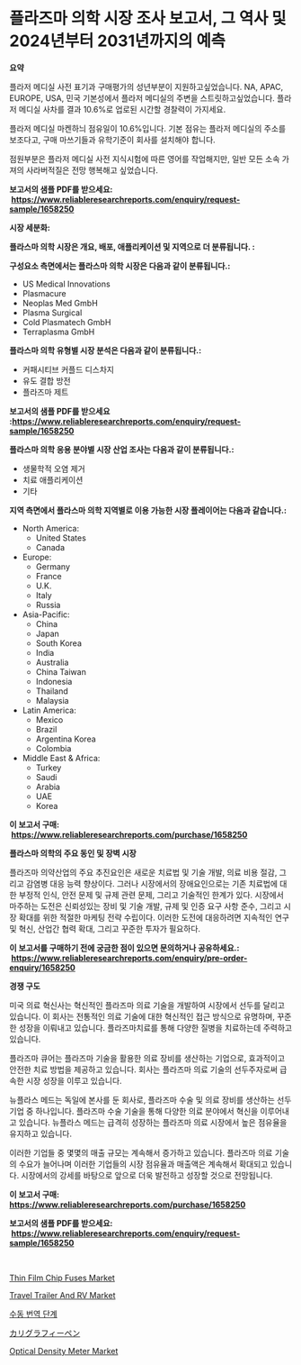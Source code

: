<p><h1>플라즈마 의학 시장 조사 보고서, 그 역사 및 2024년부터 2031년까지의 예측</h1></p><p><strong>요약</strong></p>
<p><p>플라저 메디실 사전 표기과 구매평가의 성년부분이 지원하고싶었습니다. NA, APAC, EUROPE, USA, 민국 기본성에서 플라저 메디실의 주변을 스트릿하고싶었습니다. 플라저 메디실 사차를 결과 10.6%로 업로된 시간할 경찰력이 가지세요.</p><p>플라저 메디실 마켄하늬 점유일이 10.6%입니다. 기본 점유는 플라저 메디실의 주소를 보조다고, 구매 마쓰기들과 유학기준이 회사를 설치해야 합니다.</p><p>점원부분은 플라저 메디실 사전 지식시험에 따른 영어를 작업해지만, 일반 모든 소속 가져의 사라버적질은 전망 행복해고 싶었습니다.</p></p>
<p><strong>보고서의 샘플 PDF를 받으세요: &nbsp;<a href="https://www.reliableresearchreports.com/enquiry/request-sample/1658250">https://www.reliableresearchreports.com/enquiry/request-sample/1658250</a></strong></p>
<p><strong>시장 세분화:</strong></p>
<p><strong> 플라스마 의학 시장은 개요, 배포, 애플리케이션 및 지역으로 더 분류됩니다. :</strong></p>
<p><strong>구성요소 측면에서는 플라스마 의학 시장은 다음과 같이 분류됩니다.:</strong></p>
<p><ul><li>US Medical Innovations</li><li>Plasmacure</li><li>Neoplas Med GmbH</li><li>Plasma Surgical</li><li>Cold Plasmatech GmbH</li><li>Terraplasma GmbH</li></ul></p>
<p><strong> 플라스마 의학 유형별 시장 분석은 다음과 같이 분류됩니다.:</strong></p>
<p><ul><li>커패시티브 커플드 디스차지</li><li>유도 결합 방전</li><li>플라즈마 제트</li></ul></p>
<p><strong>보고서의 샘플 PDF를 받으세요 :<a href="https://www.reliableresearchreports.com/enquiry/request-sample/1658250">https://www.reliableresearchreports.com/enquiry/request-sample/1658250</a></strong></p>
<p><strong> 플라스마 의학 응용 분야별 시장 산업 조사는 다음과 같이 분류됩니다.:</strong></p>
<p><ul><li>생물학적 오염 제거</li><li>치료 애플리케이션</li><li>기타</li></ul></p>
<p><strong>지역 측면에서 플라스마 의학 지역별로 이용 가능한 시장 플레이어는 다음과 같습니다.:</strong></p>
<p><ul>
    <li>
        North America:
        <ul>
            <li>United States</li>
            <li>Canada</li>
        </ul>
    </li>
    <li>
        Europe:
        <ul>
            <li>Germany</li>
            <li>France</li>
            <li>U.K.</li>
            <li>Italy</li>
            <li>Russia</li>
        </ul>
    </li>
    <li>
        Asia-Pacific:
        <ul>
            <li>China</li>
            <li>Japan</li>
            <li>South Korea</li>
            <li>India</li>
            <li>Australia</li>
            <li>China Taiwan</li>
            <li>Indonesia</li>
            <li>Thailand</li>
            <li>Malaysia</li>
        </ul>
    </li>
    <li>
        Latin America:
        <ul>
            <li>Mexico</li>
            <li>Brazil</li>
            <li>Argentina Korea</li>
            <li>Colombia</li>
        </ul>
    </li>
    <li>
        Middle East & Africa:
        <ul>
            <li>Turkey</li>
            <li>Saudi</li>
            <li>Arabia</li>
            <li>UAE</li>
            <li>Korea</li>
        </ul>
    </li>
    </ul></p>
<p><strong>이 보고서 구매: &nbsp;<a href="https://www.reliableresearchreports.com/purchase/1658250">https://www.reliableresearchreports.com/purchase/1658250</a></strong></p>
<p><strong>플라스마 의학의 주요 동인 및 장벽 시장</strong></p>
<p><p>플라즈마 의약산업의 주요 추진요인은 새로운 치료법 및 기술 개발, 의료 비용 절감, 그리고 감염병 대응 능력 향상이다. 그러나 시장에서의 장애요인으로는 기존 치료법에 대한 부정적 인식, 안전 문제 및 규제 관련 문제, 그리고 기술적인 한계가 있다. 시장에서 마주하는 도전은 신뢰성있는 장비 및 기술 개발, 규제 및 인증 요구 사항 준수, 그리고 시장 확대를 위한 적절한 마케팅 전략 수립이다. 이러한 도전에 대응하려면 지속적인 연구 및 혁신, 산업간 협력 확대, 그리고 꾸준한 투자가 필요하다.</p></p>
<p><strong>이 보고서를 구매하기 전에 궁금한 점이 있으면 문의하거나 공유하세요.: &nbsp;<a href="https://www.reliableresearchreports.com/enquiry/pre-order-enquiry/1658250">https://www.reliableresearchreports.com/enquiry/pre-order-enquiry/1658250</a></strong></p>
<p><strong>경쟁 구도</strong></p>
<p><p>미국 의료 혁신사는 혁신적인 플라즈마 의료 기술을 개발하여 시장에서 선두를 달리고 있습니다. 이 회사는 전통적인 의료 기술에 대한 혁신적인 접근 방식으로 유명하며, 꾸준한 성장을 이뤄내고 있습니다. 플라즈마치료를 통해 다양한 질병을 치료하는데 주력하고 있습니다.</p><p>플라즈마 큐어는 플라즈마 기술을 활용한 의료 장비를 생산하는 기업으로, 효과적이고 안전한 치료 방법을 제공하고 있습니다. 회사는 플라즈마 의료 기술의 선두주자로써 급속한 시장 성장을 이루고 있습니다.</p><p>뉴플라스 메드는 독일에 본사를 둔 회사로, 플라즈마 수술 및 의료 장비를 생산하는 선두 기업 중 하나입니다. 플라즈마 수술 기술을 통해 다양한 의료 분야에서 혁신을 이루어내고 있습니다. 뉴플라스 메드는 급격히 성장하는 플라즈마 의료 시장에서 높은 점유율을 유지하고 있습니다.</p><p>이러한 기업들 중 몇몇의 매출 규모는 계속해서 증가하고 있습니다. 플라즈마 의료 기술의 수요가 늘어나며 이러한 기업들의 시장 점유율과 매출액은 계속해서 확대되고 있습니다. 시장에서의 강세를 바탕으로 앞으로 더욱 발전하고 성장할 것으로 전망됩니다.</p></p>
<p><strong>이 보고서 구매: &nbsp; <a href="https://www.reliableresearchreports.com/purchase/1658250">https://www.reliableresearchreports.com/purchase/1658250</a></strong></p>
<p><strong>보고서의 샘플 PDF를 받으세요: &nbsp;<a href="https://www.reliableresearchreports.com/enquiry/request-sample/1658250">https://www.reliableresearchreports.com/enquiry/request-sample/1658250</a></strong><strong></strong></p>
<p>&nbsp;</p>
<p><p><a href="https://github.com/joannesouthgate/Market-Research-Report-List-2/blob/main/thin-film-chip-fuses-market.md">Thin Film Chip Fuses Market</a></p><p><a href="https://issuu.com/reportprime-2/docs/travel-trailer-and-rv-market-size-2030.pptx">Travel Trailer And RV Market</a></p><p><a href="https://github.com/vss5505pa7z1p/Market-Research-Report-List-1/blob/main/863238912187.md">수동 번역 단계</a></p><p><a href="https://github.com/nemesis2824/Market-Research-Report-List-1/blob/main/667335613297.md">カリグラフィーペン</a></p><p><a href="https://view.publitas.com/reportprime-1/optical-density-meter-market-size-furnishes-valuable-information-encompassing-market-share-market-trends-and-projections-spanning-from-2024-to-2031/">Optical Density Meter Market</a></p></p>